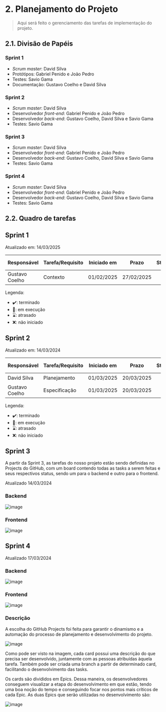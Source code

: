 # 2. Planejamento do Projeto

> Aqui será feito o gerenciamento das tarefas de implementação do projeto.

## 2.1. Divisão de Papéis

### Sprint 1
- _Scrum master_: David Silva
- Protótipos: Gabriel Penido e João Pedro
- Testes: Savio Gama
- Documentação: Gustavo Coelho e David Silva

### Sprint 2
- _Scrum master_: David Silva
- Desenvolvedor _front-end_: Gabriel Penido e João Pedro
- Desenvolvedor _back-end_: Gustavo Coelho, David Silva e Savio Gama
- Testes: Savio Gama

### Sprint 3
- _Scrum master_: David Silva
- Desenvolvedor _front-end_: Gabriel Penido e João Pedro
- Desenvolvedor _back-end_: Gustavo Coelho, David Silva e Savio Gama
- Testes: Savio Gama

### Sprint 4
- _Scrum master_: David Silva 
- Desenvolvedor _front-end_: Gabriel Penido e João Pedro
- Desenvolvedor _back-end_: Gustavo Coelho, David Silva e Savio Gama
- Testes: Savio Gama

  
## 2.2. Quadro de tarefas

## Sprint 1

Atualizado em: 14/03/2025

| Responsável   | Tarefa/Requisito | Iniciado em    | Prazo      | Status | Terminado em    |
| :----         |    :----         |      :----:    | :----:     | :----: | :----:          |
| Gustavo Coelho        | Contexto | 01/02/2025     | 27/02/2025 | ✔️    | 25/02/2025      |

Legenda:
- ✔️: terminado
- 📝: em execução
- ⌛: atrasado
- ❌: não iniciado

  
## Sprint 2

Atualizado em: 14/03/2024

| Responsável   | Tarefa/Requisito | Iniciado em    | Prazo      | Status | Terminado em    |
| :----         |    :----         |      :----:    | :----:     | :----: | :----:          |
| David Silva        | Planejamento        | 01/03/2025     | 20/03/2025 | ✔️    | 14/03/2025      |
| Gustavo Coelho        | Especificação   | 01/03/2025    | 20/03/2025 | ✔️    |   14/03/2025    |

Legenda:
- ✔️: terminado
- 📝: em execução
- ⌛: atrasado
- ❌: não iniciado

## Sprint 3

A partir da Sprint 3, as tarefas do nosso projeto estão sendo definidas no Projects do GitHub, com um board contendo todas as tasks a serem feitas e seus respectivos status, sendo um para o backend e outro para o frontend.

Atualizado 14/03/2024

### Backend
![image](https://github.com/user-attachments/assets/cd51e373-c947-425c-ac02-2763e03b5acd)


### Frontend
![image](https://github.com/user-attachments/assets/de9fb8cf-cd55-4db4-9c99-fe1a9e29a0b9)


## Sprint 4

Atualizado 17/03/2024

### Backend
![image](https://github.com/user-attachments/assets/de895431-ce3c-403f-ae56-6d08e4784807)


### Frontend
![image](https://github.com/user-attachments/assets/324b7217-2652-4a2a-ae34-a1f79066fff0)


### Descrição
A escolha do GitHub Projects foi feita para garantir o dinamismo e a automação do processo de planejamento e desenvolvimento do projeto.

![image](https://github.com/user-attachments/assets/47840a21-5061-40a0-ab23-6bb803148c69)

Como pode ser visto na imagem, cada card possui uma descrição do que precisa ser desenvolvido, juntamente com as pessoas atribuídas àquela tarefa. Também pode ser criada uma branch a partir de determinado card, facilitando o desenvolvimento das tasks.

Os cards são divididos em Epics. Dessa maneira, os desenvolvedores conseguem visualizar a etapa do desenvolvimento em que estão, tendo uma boa noção do tempo e conseguindo focar nos pontos mais críticos de cada Epic. As duas Epics que serão utilizadas no desenvolvimento são:

![image](https://github.com/user-attachments/assets/93fe85ed-0150-41cb-8884-337491ba90a9)













